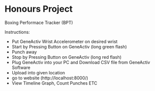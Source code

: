 # Honours Project

Boxing Performace Tracker (BPT)

Instructions:
  - Put GeneActiv Wrist Accelerometer on desired wrist 
  - Start by Pressing Button on GeneActiv (long green flash)
  - Punch away
  - Stop by Pressing Button on GeneActiv (long red flash)
  - Plug GeneActiv into your PC and Download CSV file from GeneActiv Software 
  - Upload into given location
  - go to website (http://localhost:8000/)
  - View Timeline Graph, Count Punches ETC
 



